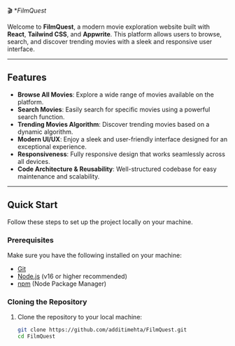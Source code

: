 🎬 **FilmQuest* 

Welcome to **FilmQuest**, a modern movie exploration website built with **React**, **Tailwind CSS**, and **Appwrite**. This platform allows users to browse, search, and discover trending movies with a sleek and responsive user interface.

---

## Features

- **Browse All Movies**: Explore a wide range of movies available on the platform.
- **Search Movies**: Easily search for specific movies using a powerful search function.
- **Trending Movies Algorithm**: Discover trending movies based on a dynamic algorithm.
- **Modern UI/UX**: Enjoy a sleek and user-friendly interface designed for an exceptional experience.
- **Responsiveness**: Fully responsive design that works seamlessly across all devices.
- **Code Architecture & Reusability**: Well-structured codebase for easy maintenance and scalability.

---

##  Quick Start

Follow these steps to set up the project locally on your machine.

### Prerequisites

Make sure you have the following installed on your machine:

- [Git](https://git-scm.com/)
- [Node.js](https://nodejs.org/) (v16 or higher recommended)
- [npm](https://www.npmjs.com/) (Node Package Manager)

### Cloning the Repository

1. Clone the repository to your local machine:

   ```bash
   git clone https://github.com/additimehta/FilmQuest.git
   cd FilmQuest
